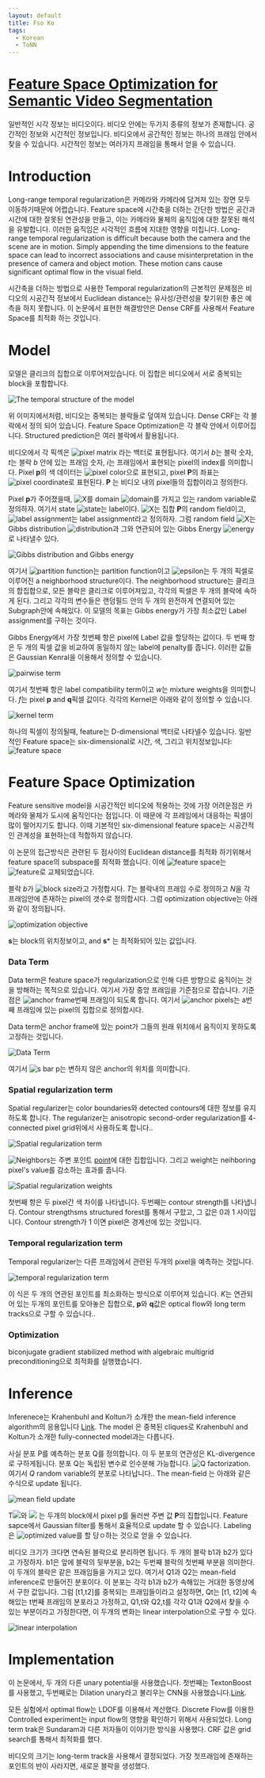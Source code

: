 ```yaml
---
layout: default
title: Fso Ko
tags:
  - Korean
  - ToNN
---
```

# [Feature Space Optimization for Semantic Video Segmentation](http://vladlen.info/papers/FSO.pdf)

일반적인 시각 정보는 비디오이다. 비디오 안에는 두가지 종류의 정보가 존재합니다. 공간적인 정보와 시간적인 정보입니다. 비디오에서 공간적인 정보는 하나의 프래임 안에서 찾을 수 있습니다. 시간적인 정보는 여러가지 프래임을 통해서 얻을 수 있습니다.

# Introduction

Long-range temporal regularization은 카메라와 카메라에 담겨져 있는 장면 모두 이동하기때문에 어렵습니다. Feature space에 시간축을 더하는 간단한 방법은 공간과 시간에 대한 잘못된 연관성을 만들고, 이는 카메라와 물체의 움직임에 대한 잘못된 해석을 유발합니다. 이러한 움직임은 시각적인 흐름에 지대한 영향을 미칩니다.
Long-range temporal regularization is difficult because both the camera and the scene are in motion. Simply appending the time dimensions to the feature space can lead to incorrect associations and cause misinterpretation in the presence of camera and object motion. These motion cans cause significant optimal flow in the visual field. 

시간축을 더하는 방법으로 사용한 Temporal regularization의 근본적인 문제점은 비디오의 시공간적 정보에서 Euclidean distance는 유사성/관련성을 찾기위한 좋은 예측을 하지 못합니다. 이 논문에서 표현한 해결방안은 Dense CRF를 사용해서 Feature Space를 최적화 하는 것입니다.

# Model

모델은 클리크의 집합으로 이루어져있습니다. 이 집합은 비디오에서 서로 중복되는 block을 포함합니다.

![The temporal structure of the model](/assets/images/ToNN/FSO/FSO_temporal_structure.PNG)

위 이미지에서처럼, 비디오는 중복되는 블락들로 덮여져 있습니다. Dense CRF는 각 블락에서 정의 되어 있습니다. Feature Space Optimization은 각 블락 안에서 이루어집니다. Structured prediction은 여러 블락에서 활용됩니다.

비디오에서 각 픽섹은 ![pixel matrix](https://latex.codecogs.com/svg.image?\mathbf{p}&space;=&space;(b,t,i)&space;\in&space;\mathbb{R}^3) 라는 백터로 표현됩니다. 여기서 *b*는 블락 숫자, *t*는 블락 *b* 안에 있는 프래임 숫자, *i*는 프래임에서 표현되는 pixel의 index를 의미합니다. Pixel **p**의 색 데이터는 ![pixel color](https://latex.codecogs.com/svg.image?\mathbf{I_p}\in\mathbb{R}^3)으로 표현되고, pixel **P**의 좌표는 ![pixel coordinate](https://latex.codecogs.com/svg.image?\mathbf{\bar{s}_p}\in\mathbb{R}^2)로 표현된다.  **P** 는 비디오 내의 pixel들의 집합이라고 정의한다.

Pixel **p**가 주어졌을때, ![X](https://latex.codecogs.com/svg.image?X_{\mathbf{p}})를 domain ![domain](https://latex.codecogs.com/svg.image?\mathcal{L}=\{l_{1},\cdots,l_{L}\})를 가지고 있는 random variable로 정의하자. 여기서 state ![state](https://latex.codecogs.com/svg.image?l_{i})는 label이다. ![X](https://latex.codecogs.com/svg.image?\mathcal{X})는 집합 **P**의 random field이고, ![label assignment](https://latex.codecogs.com/svg.image?\mathbf{x}:\mathbf{P}\to\mathcal{L})는 label assignment라고 정의하자. 그럼 random field ![X](https://latex.codecogs.com/svg.image?\mathcal{X})는 Gibbs distribution ![distribution](https://latex.codecogs.com/svg.image?P\mathbf{(x|P)})과 그와 연관되어 있는 Gibbs Energy ![energy](https://latex.codecogs.com/svg.image?E\mathbf{(x|P)})로 나타낼수 있다.

![Gibbs distribution and Gibbs energy](/assets/images/ToNN/FSO/Gibbs_distribution_Gibbs_energy.PNG)

여기서 ![partition function](https://latex.codecogs.com/svg.image?Z\mathbf{(P)}=\sum_{x}\exp(-E\mathbf{(x|P)}))는 partition function이고 ![epsilon](https://latex.codecogs.com/svg.image?\mathcal{E})는 두 개의 픽셀로 이루어진 a neighborhood structure이다. The neighborhood structure는 클리크의 합집합으로, 모든 블락은 클리크로 이루어져있고, 각각의 픽셀은 두 개의 블락에 속하게 된다. 그리고 각각의 변수들은 랜덤필드 안의 두 개의 완전하게 연결되어 있는 Subgraph안에 속해있다. 이 모델의 목표는 Gibbs energy가 가장 최소값인 Label assignment를 구하는 것이다. 

Gibbs Energy에서 가장 첫번째 항은 pixel에 Label 값을 할당하는 값이다. 두 번째 항은 두 개의 픽셀 값을 비교하여 동일하지 않는 label에 penalty를 줍니다. 이러한 값들은 Gaussian Kenral을 이용해서 정의할 수 있습니다.

![pairwise term](/assets/images/ToNN/FSO/pairwise_term.PNG)

여기서 첫번째 항은 label compatibility term이고 *w*는 mixture weights을 의미합니다. *f*는 pixel **p** and **q**픽셀 값이다. 각각의 Kernel은 아래와 같이 정의할 수 있습니다.

![kernel term](/assets/images/ToNN/FSO/kernel_term.PNG)

하나의 픽셀이 정의될때, feature는 D-dimensional 백터로 나타넬수 있습니다. 일반적인 Feature space는 six-dimensional로 시간, 색, 그리고 위치정보입니다: ![feature space](https://latex.codecogs.com/svg.image?\mathbf{f_p}\in(t_\mathbf{p},\mathbf{I_p},\mathbf{\bar{s}_p}))

# Feature Space Optimization

Feature sensitive model을 시공간적인 비디오에 적용하는 것에 가장 어려운점은 카메라와 물체가 도시에 움직인다는 점입니다. 이 때문에 각 프레임에서 대응하는 픽셀이 많이 떨어지기도 합니다. 이때 기본적인 six-dimensional feature space는 시공간적인 관계성을 표현하는데 적합하지 않습니다.

이 논문의 접근방식은 관련된 두 점사이의 Euclidean distance를 최적화 하기위해서 feature space의 subspace를 최적화 했습니다. 이에 ![feature space](https://latex.codecogs.com/svg.image?\mathbf{f_p}\in(t_\mathbf{p},\mathbf{I_p},\mathbf{\bar{s}_p}))는 ![feature](https://latex.codecogs.com/svg.image?\mathbf{f_p}\in(t_\mathbf{p},\mathbf{I_p},\mathbf{s_p}))로 교체되었습니다.

블락 *b*가 ![block size](https://latex.codecogs.com/svg.image?T\times&space;N)라고 가정합시다. *T*는 블락내의 프래임 수로 정의하고 *N*을 각 프래임안에 존재하는 pixel의 갯수로 정의합시다. 그럼 optimization objective는 아래와 같이 정의됩니다.

![optimization objective](/assets/images/ToNN/FSO/optimization_objective.PNG)

**s**는 block의 위치정보이고, and **s*** 는 최적화되어 있는 값입니다.

### Data Term

Data term은 feature space가 regularization으로 인해 다른 방향으로 움직이는 것을 방해하는 목적으로 있습니다. 여기서 가장 중앙 프래임을 기준점으로 잡습니다. 기준점은 ![anchor frame](https://latex.codecogs.com/svg.image?a=\left\lfloor&space;T/2\right\rfloor)번째 프래임이 되도록 합니다.  여기서 ![anchor pixels](https://latex.codecogs.com/svg.image?P^{a})는 a번째 프래임에 있는 pixel의 집합으로 정의합시다.

Data term은 anchor frame에 있는 point가 그들의 원래 위치에서 움직이지 못하도록 고정하는 것입니다.

![Data Term](/assets/images/ToNN/FSO/data_term.PNG)

여기서 ![s bar p](https://latex.codecogs.com/svg.image?\mathbf{\bar{s}}_p)는 변하지 않은 anchor의 위치를 의미합니다.

### Spatial regularization term

Spatial regularizer는 color boundaries와 detected contours에 대한 정보를 유지하도록 합니다. The regularizer는 anisotropic second-order regularization를 4-connected pixel grid위에서 사용하도록 합니다..

![Spatial regularization term](/assets/images/ToNN/FSO/Spatial_regularization_term.PNG)

![Neighbors](https://latex.codecogs.com/svg.image?\mathcal{N}_i)는 주변 포인트 [point](https://latex.codecogs.com/svg.image?(b,t,i))에 대한 집합입니다. 그리고 weight는 neihboring pixel's value를 감소하는 효과를 줍니다.

![Spatial regularization weights](/assets/images/ToNN/FSO/spatial_regularization_weight.PNG)

첫번째 항은 두 pixel간 색 차이를 나타냅니다. 두번째는 contour strength를 나타냅니다. Contour strengthsms structured forest를 통해서 구핬고, 그 값은 0과 1 사이입니다. Contour strength가 1 이면 pixel은 경계선에 있는 것입니다.

### Temporal regularization term

Temporal regularizer는 다른 프래임에서 관련된 두개의 pixel을 예측하는 것입니다. 

![temporal regularization term](/assets/images/ToNN/FSO/temporal_regularization_term.PNG)

이 식은 두 개의 연관된 포인트를 최소화하는 방식으로 이루어져 있습니다. *K*는 연관되어 있는 두개의 포인트를 모아놓은 집합으로, **p**와 **q**값은 optical flow와 long term tracks으로 구할 수 있습니다..

### Optimization

biconjugate gradient stabilized method with algebraic multigrid preconditioning으로 최적화를 실행했습니다.

# Inference

Inferenece는 Krahenbuhl and Koltun가 소개한 the mean-field inference algorithm의 응용입니다 [Link](https://arxiv.org/pdf/1210.5644.pdf). The model 은 중복된 cliques로 Krahenbuhl and Koltun가 소개한 fully-connected model과는 다릅니다.

사실 분포 P를 예측하는 분포 Q를 정의합니다. 이 두 분포의 연관성은 KL-divergence로 구하게됩니다. 분포 Q는 독립된 변수로 인수분해 가능합니다. ![Q factorization](https://latex.codecogs.com/svg.image?Q(\mathbf{x})=\prod_{\mathbf{x}}{Q_{\mathbf{p}}(x_\mathbf{p})}). 여기서 *Q* random variable의 분포로 나타납니다.. The mean-field 는 아래와 같은 수식으로 update 됩니다.

![mean field update](/assets/images/ToNN/FSO/mean_field_update.PNG)

T![](https://latex.codecogs.com/svg.image?\mathcal{N}_{p}^{1})와 ![](https://latex.codecogs.com/svg.image?\mathcal{N}_{p}^{1}) 는 두개의 block에서 pixel p를 둘러싼 주변 값 **P**의 집합입니다. Feature sapce에서 Gaussian filter를 통해서 효율적으로 update 할 수 있습니다. Labeling은 ![optimized value](https://latex.codecogs.com/svg.image?x_{\mathbf{p}}^{*}=\arg\max_{l}{Q_{\mathbf{p}}(l)})를 할 당ㅇ하는 것으로 얻을 수 있습니다.

비디오 크기가 크다면 연속된 블락으로 분리하면 됩니다. 두 개의 블락 b1과 b2가 있다고 가정하자. b1은 앞에 블락의 뒷부분을, b2는 두번째 블락의 첫번째 부분을 의미한다. 이 두개의 블락은 같은 프래임들을 가지고 있다. 여기서 Q1과 Q2는 mean-field inference로 만들어진 분포이다. 이 분포는 각각 b1과 b2가 속해있는 거대한 동영상에서 구한 값입니다. 그럼 [t1,t2]를 중복되는 프래임들이라고 설정하면, Qt는 [t1, t2]에 속해있는 t번째 프래임의 분포라고 가정하고, Q1,t와 Q2,t를 각각 Q1과 Q2에서 찾을 수 있는 부분이라고 가정한다면, 이 두개의 변화는 linear interpolation으로 구할 수 있다.

![linear interpolation](/assets/images/ToNN/FSO/linear_interpolation.PNG)

# Implementation

이 논문에서, 두 개의 다른 unary potential을 사용했습니다. 첫번째는 TextonBoost를 사용했고, 두번째로는 Dilation unary라고 불리우는 CNN을 사용했습니다.[Link](https://arxiv.org/pdf/1511.07122.pdf).

모든 실험에서 optimal flow는 LDOF를 이용해서 계산했다. Discrete Flow를 이용한 Controlled experiment는 input flow의 영향을 확인하기 위해서 사용되었다. Long term trak은 Sundaram과 다른 저자들이 이야기한 방식을 사용했다. CRF 값은 grid search를 통해서 최적화를 했다.

비디오의 크기는 long-term track을 사용해서 결정되었다. 가장 첫프래임에 존재하는 포인트의 반이 사라지면, 새로운 블락을 생성했다.